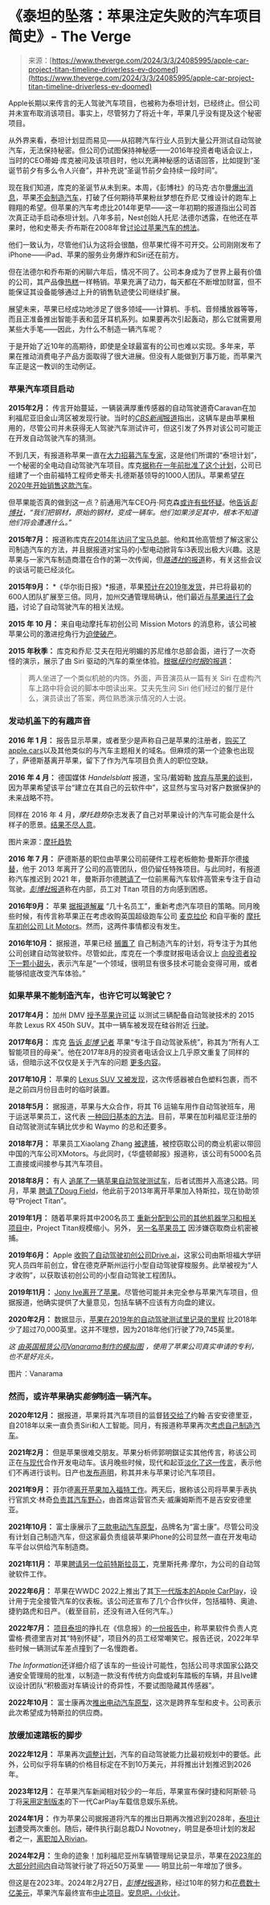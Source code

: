 <!--yml

类别：未分类

日期：2024-05-27 14:33:23

-->

# 《泰坦的坠落：苹果注定失败的汽车项目简史》- The Verge

> 来源：[https://www.theverge.com/2024/3/3/24085995/apple-car-project-titan-timeline-driverless-ev-doomed](https://www.theverge.com/2024/3/3/24085995/apple-car-project-titan-timeline-driverless-ev-doomed)

Apple长期以来传言的无人驾驶汽车项目，也被称为泰坦计划，已经终止。但公司并未宣布取消该项目。事实上，尽管努力了将近十年，苹果几乎没有提及这个秘密项目。

从外界来看，泰坦计划显而易见——从招聘汽车行业人员到大量公开测试自动驾驶汽车，无法保持秘密。但公司仍试图保持神秘感——2016年投资者电话会议上，当时的CEO蒂姆·库克被问及该项目时，他以充满神秘感的话语回答，比如提到“圣诞节前夕有多么令人兴奋”，并补充说“圣诞节前夕会持续一段时间”。

现在我们知道，库克的圣诞节从未到来。本周，《彭博社》的马克·古尔曼[爆出消息](https://www.bloomberg.com/news/articles/2024-02-27/apple-cancels-work-on-electric-car-shifts-team-to-generative-ai)，苹果[不会制造汽车](/2024/2/27/24084907/apple-electric-car-project-titan-shuts-down)，打破了任何期待苹果粉丝梦想在乔尼·艾维设计的跑车上翱翔的希望。但苹果的汽车考虑比2014年更早——这一年初期的报道指出公司首次真正动手启动泰坦计划。八年多前，Nest创始人托尼·法德尔透露，在他还在苹果时，他和史蒂夫·乔布斯在2008年曾[讨论过苹果汽车的想法](/2015/11/4/9668512/apple-car-2008-steve-jobs-tony-fadell)。

他们一致认为，尽管他们认为这将会很酷，但苹果忙得不可开交。公司刚刚发布了iPhone——iPad、苹果的服务业务爆炸和Siri还在前方。

但在法德尔和乔布斯的闲聊六年后，情况不同了。公司本身成为了世界上最有价值的公司，其产品像[热糕](/2015/1/28/7928365/apple-iphone-sales-record-smartphone-profits)一样畅销。苹果充满了动力，每天都在不断增加财富，但不能保证其设备能够通过上升的销售轨迹使公司继续扩展。

展望未来，苹果已经成功地涉足了很多领域——计算机、手机、音频播放器等等，而且正准备推出智能手表和蓝牙耳机系列。如果要再次引起轰动，那么它就需要用某些大手笔——因此，为什么不制造一辆汽车呢？

于是开始了近10年的高期待，即使是全球最富有的公司也难以实现。多年来，苹果在推动消费电子产品方面取得了很大进展。但没有人能做到万事万能，而苹果汽车正是这一教训的生动例证。

### 苹果汽车项目启动

**2015年2月：** 传言开始蔓延，一辆装满厚重传感器的自动驾驶道奇Caravan在加利福尼亚旧金山湾区被发现行驶。当时的[*CBS新闻*报道](https://www.cbsnews.com/sanfrancisco/news/mystery-van-could-be-apples-entry-in-effort-to-develop-self-driving-vehicle/)指出，这辆车是由苹果租用的，尽管公司并未获得无人驾驶汽车测试许可，但这引发了外界对该公司可能正在开发自动驾驶汽车的猜测。

不到几天，有报道称苹果一直在[大力招募汽车专家](/2015/2/13/8034701/apple-hiring-car-experts-for-secret-project-report)，这是他们所谓的“泰坦计划”，一个秘密的全电动自动驾驶汽车项目。库克[据称在一年前批准了这个计划](/2015/2/13/8037083/apple-is-working-on-an-electric-car-wall-street-journal-reports)，公司已组建了一个由前福特工程师史蒂夫·扎德斯基领导的1000人团队。苹果希望[在2020年开始销售这款汽车](/2015/2/19/8072813/apple-could-have-a-car-in-production-by-2020-bloomberg-says)。

但苹果能否真的做到这一点？前通用汽车CEO丹·阿克森[或许有些怀疑](/2015/2/18/8061209/former-gm-ceo-warns-apple-against-making-cars)。他[告诉*彭博社*](http://www.bloomberg.com/news/articles/2015-02-18/former-gm-ceo-akerson-cautions-apple-on-trials-of-making-cars)*，“我们把钢材，原始的钢材，变成一辆车。他们如果涉足其中，根本不知道他们将会遭遇什么。”*

**2015年7月：** 报道称库克[在2014年访问了宝马总部](/2015/7/31/9081425/apple-bmw-i3-meeting-rumor)。他和其他高管想了解这家公司制造汽车的方法，并且据报道对宝马的小型电动掀背车i3表现出极大兴趣。这是苹果与一家汽车制造商潜在合作的第一次传闻，但[*路透社*的报道](https://www.reuters.com/article/2015/07/31/us-apple-bmw-courtship-insight-idUSKCN0Q52CW20150731/)称，有关这些会议的谈话可能已经淡化。

**2015年9月：** *《华尔街日报》*报道，苹果[预计在2019年发货](/apple/2015/9/21/9365833/apple-electric-car-2019-report)，并已将最初的600人团队扩展至三倍。同月，加州交通管理局确认，他们最近[与苹果进行了会晤](/2015/9/18/9351487/apple-car-california-dmv-meeting-autonomous-vehicles)，讨论了自动驾驶汽车的相关法规。

**2015 年 10 月：** 来自电动摩托车初创公司 Mission Motors 的消息称，该公司被苹果公司的激进挖角行为[迫使破产](/2015/10/19/9567175/apple-electric-car-employee-poaching-mission-motors)。

**2015 年秋季：** 库克和乔尼·艾夫在阳光明媚的苏尼维尔总部会面，进行了一次奇怪的演示，展示了由 Siri 驱动的汽车的乘坐体验。[根据*纽约时报*的报道](https://www.nytimes.com/2024/02/28/technology/behind-the-apple-car-dead.html)：

> 两人坐进了一个类似机舱的内饰。外面，声音演员从一篇有关 Siri 在虚构汽车上路中将会说的脚本中朗读出来。艾夫先生问 Siri 他们经过的餐厅是什么，演员读出了答案，两位熟悉演示情况的人士说。

### 发动机盖下的有趣声音

**2016 年 1 月：** 报告显示苹果，或者至少是声称自己是苹果的注册者，[购买了 apple.cars](/2016/1/8/10736428/apple-car-domain-registrations)以及其他类似的与汽车主题相关的域名。但麻烦的第一个迹象也出现了，萨德斯基离开苹果，留下了作为汽车项目负责人的职位空缺。

**2016 年 4 月：** 德国媒体 *Handelsblatt* 报道，宝马/戴姆勒 [放弃与苹果的谈判](/2016/4/20/11472858/apple-bmw-daimler-project-titan-negotiations-over)，因为苹果希望该平台“建立在其自己的云软件中”，这显然与宝马对客户数据保护的未来战略不符。

同样在 2016 年 4 月，*摩托趋势*杂志发表了自己对苹果设计的汽车可能会是什么样子的愿景。[结果不尽人意](/2016/4/14/11430626/motor-trend-apple-car-concept-story-media-twitter)。

图片来源：[摩托趋势](http://www.motortrend.com/news/apple-car-exclusive/)

**2016 年 7 月：** 萨德斯基的职位由苹果公司前硬件工程老板鲍勃·曼斯菲尔德[接替](/2016/7/25/12271602/apple-car-project-titan-bob-mansfield)，他于 2013 年离开了公司的高管团队，但仍留任特殊项目。与此同时，有报道称汽车推迟到 2021 年，曼斯菲尔德[聘请了](/2016/7/28/12315648/apple-project-titan-electric-self-driving-car-dan-dodge-hire)一位前黑莓汽车软件高管来专注于自动驾驶。[*彭博社*报道](https://www.bloomberg.com/news/articles/2016-07-28/apple-taps-blackberry-talent-as-car-project-takes-software-turn?embedded-checkout=true)称在内部，员工对 Titan 项目的方向感到困惑。

**2016年9月：** 苹果 [据报道解雇](https://www.nytimes.com/2016/09/10/technology/apple-is-said-to-be-rethinking-strategy-on-self-driving-cars.html) “几十名员工”，重新考虑汽车项目的策略。同月晚些时候，有传言称苹果正在考虑收购英国超级跑车公司 [麦克拉伦](/2016/9/21/13000666/apple-mclaren-acquisition-deal-autonomous-cars) 和自平衡的 [摩托车初创公司 Lit Motors](/2016/9/21/13003022/apple-lit-motors-acquisition-report-rumor-motorcycles)。然而，这两件事情都没有发生。

**2016年10月：** 据报道，苹果已经 [搁置了](/2016/10/17/13303710/apple-car-project-titan-self-driving-focus) 自己制造汽车的计划，将专注于为其他公司创建自动驾驶软件。尽管如此，库克在一个季度财报电话会议上 [向投资者投下一颗小甜头](/2016/10/25/13411058/apple-self-driving-cars-automotive-project-titan-tim-cook)，表示汽车是“一个领域，很明显有很多技术可能会变得可用，或者能够彻底改变汽车体验。”

### 如果苹果不能制造汽车，也许它可以驾驶它？

**2017年4月：** 加州 DMV [授予苹果许可证](https://www.nytimes.com/2017/04/14/technology/apple-self-driving-car-permit.html?mcubz=1) 以测试三辆配备自动驾驶技术的 2015 年款 Lexus RX 450h SUV。其中一辆车被发现在硅谷附近 [行驶](/2017/4/27/15461522/apple-project-titan-self-driving-car-project-testing-lexus)。

**2017年6月：** 库克 [告诉 *彭博* 记者](https://www.bloomberg.com/news/articles/2017-06-13/cook-says-apple-is-focusing-on-making-an-autonomous-car-system) 苹果“专注于自动驾驶系统”，称其为“所有人工智能项目的母亲”。他在2017年8月的投资者电话会议上几乎原文重复了同样的话，但暗示这不仅仅是关于汽车的问题 [更多内容](/2017/8/1/16079902/apple-autonomous-systems-going-beyond-cars)。

**2017年10月：** 苹果的 [Lexus SUV 又被发现](/2017/10/18/16496182/apple-self-driving-car-project-titan-sensor-lidar)，这次传感器被白色塑料包裹，而不是之前四月份目击时的临时装置。

**2018年5月：** 据报道，苹果与大众合作，将其 T6 运输车用作自动驾驶班车，用于运送苹果员工，这代表 [一种回归基本的方法](/2018/5/23/17387214/apple-volkswagen-partnership-self-driving-cars-project-titan)。目前，苹果在加利福尼亚注册的自动驾驶测试车辆比优步和 Waymo 的总和还要多。

**2018年7月：** 苹果员工Xiaolang Zhang [被逮捕](https://www.washingtonpost.com/news/morning-mix/wp/2018/07/11/ex-apple-engineer-arrested-on-his-way-to-china-charged-with-stealing-companys-autonomous-car-secrets/?noredirect=on)，被控窃取公司的商业机密以带回中国的汽车公司XMotors。与此同时，《华盛顿邮报》报道称，该公司有5000名员工直接或间接参与其汽车项目。

**2018年8月：** 有人 [追尾了一辆苹果自动驾驶测试车](/2018/8/31/17807536/apple-self-driving-car-autonomous-vehicle-first-crash-nissan-leaf-rear-ended)，后者试图并入高速公路。同月，苹果 [聘请了Doug Field](https://daringfireball.net/2018/08/doug_field_returns_to_apple)，他此前于2013年离开苹果加入特斯拉，现在协助领导“Project Titan”。

**2019年1月：** 随着苹果将其中200名员工 [重新分配到公司的其他机器学习和相关项目中](/2019/1/24/18195598/apple-project-titan-200-employees-dismissed)，Project Titan规模缩小。另外， [另一名苹果员工](/2019/1/30/18203718/apple-self-driving-trade-secrets-china-titan) 因涉嫌窃取商业机密被捕。

**2019年6月：** Apple [收购了自动驾驶初创公司Drive.ai](/2019/6/25/18758820/drive-ai-self-driving-startup-shutting-down-apple)，这家公司由斯坦福大学研究人员四年前创立，曾在德克萨斯州运行小型自动驾驶穿梭服务。此举被视为“人才收购”，以获取该初创公司的小型自动驾驶工程团队。

**2019年11月：** [Jony Ive离开了苹果](/2019/11/28/20986838/jony-ive-last-day-apple)。尽管他可能并未完全参与苹果汽车项目，但据报道，他确实提供了大量意见，包括车辆不应该有方向盘的建议。

**2020年2月：** 数据显示，[苹果在2019年的自动驾驶测试里记录的里程](/2020/2/26/21142685/california-dmv-self-driving-car-disengagement-report-data#:~:text=has%20seriously%20downgraded%20its%20public%20road%20testing%20in%202019.%20After%20driving%2079%2C745%20miles%20in%202018%2C%20the%20Cupertino%2Dbased%20company%20only%20logged%207%2C544%20miles%20in%202019) 比2018年少了超过70,000英里。这并不理想，因为2018年他们行驶了79,745英里。

*这* [*由英国租赁公司Vanarama制作的模拟图*](https://www.vanarama.com/car-interiors-created-by-tech-giants#the_apple_car_exterior) *，使用了苹果公司真实申请的专利，也不是好兆头。*

图片：Vanarama

### 然而，或许苹果确实*能够*制造一辆汽车。

**2020年12月：** 据报道，苹果将其汽车项目的监督[转交给了](/2020/12/8/22163939/apple-self-driving-car-john-giannandrea-ai-siri)约翰·吉安安德里亚，自2018年以来一直负责Siri和人工智能。同月，有报道称苹果再次[考虑自己制造汽车](/2020/12/21/22194032/apple-car-self-driving-battery-tech)。

**2021年2月：** 但是苹果很难交朋友。苹果分析师郭明錤证实其他传言，称该公司正在[与现代](/2021/2/2/22261893/apple-electric-car-hyundai-ming-chi-kuo-rumor-report)合作开发电动车。该月晚些时候，现代和起亚[淡化了这一传言](/2021/2/7/22271748/hyundai-apple-car-talks-stopped-report)，表示他们不再进行谈判。日产也[发布声明](/2021/2/14/22283574/nissan-apple-car-discussions-report-denial-hyundai)，称其并未与苹果讨论汽车项目。

**2021年9月：** 菲尔德[离开苹果加入福特工作](/2021/9/7/22661291/apple-car-chief-ford-doug-field)。两天后，据称该公司将苹果手表执行官凯文·林奇[负责其汽车野心](/2021/9/9/22665353/apple-watch-kevin-lync-project-titan-electric-car)，由首席运营官杰夫·威廉姆斯而不是吉安安德里亚。

**2021年10月：** 富士康展示了[三款电动汽车原型](/2021/10/18/22732897/foxconn-electric-vehicles-foxtron-platform-evs)，品牌名为“富士康”。尽管公司没有计划自己制造汽车，但这家最负责组装苹果iPhone的公司显然一直在开发电动车平台以供给汽车制造商。

**2021年11月：** 苹果[聘请另一位前特斯拉员工](/2021/11/6/22766733/apple-tesla-hiring-former-autopilot-software-director-musk)，克里斯托弗·摩尔，为公司的自动驾驶软件工作。

**2022年6月：** 苹果在WWDC 2022上推出了其[下一代版本的Apple CarPlay](/2022/6/6/23156741/ios-16-carplay-apple-wwdc-hvac-deeper-integration)，设计用于完全接管汽车的仪表板。该公司还宣布了几个合作伙伴，包括福特、奥迪、捷豹路虎和日产。（截至目前，还没有进入任何汽车。）

**2022年7月：** [项目泰坦](/2022/7/11/23203669/apple-car-project-titan-self-driving-vehicle-jogger)的挣扎在《信息报》的[一份报告中](https://www.theinformation.com/articles/inside-apples-eight-year-struggle-to-build-a-self-driving-car)，称苹果软件负责人克雷格·费德里吉对其“特别怀疑”，项目外的员工经常嘲笑它。报告还说，2022年早些时候一辆测试车差点撞到了一名慢跑者。

*The Information*还详细介绍了该车的一些设计可能性，包括公司寻求国家公路交通安全管理局的批准，以制造一款没有传统方向盘或刹车踏板的车辆，并且Ive建议设计团队“积极面对车辆设计的奇异性，不要试图隐藏其传感器”。

**2022年10月：** 富士康再次[推出电动汽车原型](/2022/10/18/23410488/foxconn-ceo-tesla-contract-manufacturing-crossover-suv-pickup-truck)，这次是跨界车型和皮卡。公司表示此次希望成为特斯拉的供应商。

### 放缓加速踏板的脚步

**2022年12月：** 苹果再次[调整计划](/2022/12/6/23496789/apple-car-cost-self-driving-project-titan)，汽车的自动驾驶能力比最初规划中的要低。此外，公司似乎将车辆的价格目标定在不到10万美元，并将推出计划推迟到2026年。

**2023年12月：** 在苹果汽车新闻相对较少的一年后，苹果宣布保时捷和阿斯顿·马丁将[采用定制版本](/2023/12/20/24009697/apple-next-generation-wireless-carplay-porsche-aston-martin)的下一代CarPlay车载信息娱乐系统。

**2024年1月：** 作为苹果公司据报道将汽车的推出日期再次推迟到2028年，[泰坦计划](/2024/1/23/24048220/apples-secretive-car-project-is-still-idiom-meaning-going-nowhere)遭受两次重创。随后，硬件执行副总裁DJ Novotney，明显是泰坦计划的发起者之一，[离职加入Rivian](/2024/1/28/24053446/an-apple-hardware-engineering-vp-is-leaving-to-join-rivian)。

**2024年2月：** 生命的迹象！加利福尼亚州车辆管理局记录显示，苹果在[2023年的大部分时间内](/2024/2/3/24060376/apple-tested-its-self-driving-car-tech-more-than-ever-last-year)自动驾驶行驶了将近50万英里 —— 明显比前一年增加了很多。

但这是在2023年。2024年2月27日，[*彭博社*报道](https://www.bloomberg.com/news/articles/2024-02-27/apple-cancels-work-on-electric-car-shifts-team-to-generative-ai)称，经过10年的努力和[花费数十亿美元](https://www.bloomberg.com/news/articles/2024-02-27/apple-cancels-work-on-electric-car-shifts-team-to-generative-ai)，苹果汽车最终宣布[中止项目](/2024/2/27/24084907/apple-electric-car-project-titan-shuts-down)。[安息吧，小伙计](/24085629/apple-car-dead-project-titan-ev-driverless-robotaxi)。

